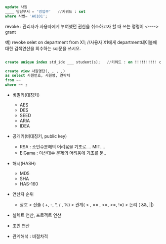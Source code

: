 ~~~sql

update 사원
____ 담당부서 = '영업부'   //키워드 : set
where 사번= 'A0101';
~~~

revoke : 관리자가 사용자에게 부여했던 권한을 취소하고자 할 때 쓰는 명령어 <----> grant

예) revoke selet on department from X1; //사용자 X1에게 department테이블에 대한 검색연산을 회수하는 sql문을 쓰시오.


~~~sql

create unique index std_idx ___ student(s);   //키워드 : on !!!!!!!!!! create는 무조건 on !!!!!!!!!!!
~~~

~~~sql
create view 사원명단(, , , ,)
as select 사원번호, 사원명, 연락처
from ~~
where ~~ ;
~~~



- 비밀키(대칭키)
  - AES
  - DES
  - SEED
  - ARIA
  - IDEA

- 공개키(비대칭키, public key)
  - RSA : 소인수분해의 어려움을 기초로.... MIT....
  - ElGama : 이산대수 문제의 어려움에 기초를 둔..

- 해시(HASH)
  - MD5
  - SHA
  - HAS-160


- 연산자 순위
  - 괄호 > 산술 ( +, -, *, / , %)  > 관계( < , == , <=, >=, !=) > 논리 ( &&, ||)


- 셀렉트 연산, 프로젝트 연산
- 조인 연산
- 관계해석 : 비절차적 
